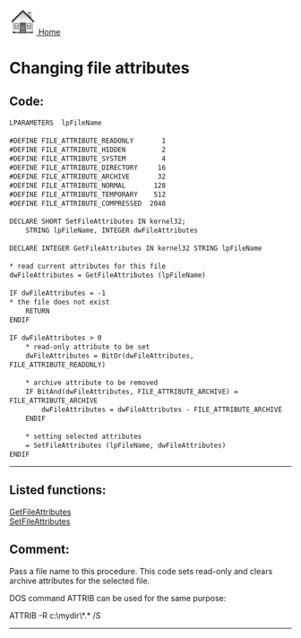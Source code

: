 [<img src="../images/home.png"> Home ](https://github.com/VFPX/Win32API)  

# Changing file attributes

## Code:
```foxpro  
LPARAMETERS  lpFileName

#DEFINE FILE_ATTRIBUTE_READONLY       1
#DEFINE FILE_ATTRIBUTE_HIDDEN         2
#DEFINE FILE_ATTRIBUTE_SYSTEM         4
#DEFINE FILE_ATTRIBUTE_DIRECTORY     16
#DEFINE FILE_ATTRIBUTE_ARCHIVE       32
#DEFINE FILE_ATTRIBUTE_NORMAL       128
#DEFINE FILE_ATTRIBUTE_TEMPORARY    512
#DEFINE FILE_ATTRIBUTE_COMPRESSED  2048

DECLARE SHORT SetFileAttributes IN kernel32;
	STRING lpFileName, INTEGER dwFileAttributes

DECLARE INTEGER GetFileAttributes IN kernel32 STRING lpFileName

* read current attributes for this file
dwFileAttributes = GetFileAttributes (lpFileName)

IF dwFileAttributes = -1
* the file does not exist
	RETURN
ENDIF

IF dwFileAttributes > 0
	* read-only attribute to be set
	dwFileAttributes = BitOr(dwFileAttributes, FILE_ATTRIBUTE_READONLY)
		
	* archive attribute to be removed
	IF BitAnd(dwFileAttributes, FILE_ATTRIBUTE_ARCHIVE) = FILE_ATTRIBUTE_ARCHIVE
		dwFileAttributes = dwFileAttributes - FILE_ATTRIBUTE_ARCHIVE
	ENDIF

	* setting selected attributes
	= SetFileAttributes (lpFileName, dwFileAttributes)
ENDIF  
```  
***  


## Listed functions:
[GetFileAttributes](../libraries/kernel32/GetFileAttributes.md)  
[SetFileAttributes](../libraries/kernel32/SetFileAttributes.md)  

## Comment:
Pass a file name to this procedure. This code sets read-only and clears archive attributes for the selected file.  
  
DOS command ATTRIB can be used for the same purpose:  
<div class="precode">ATTRIB -R c:\mydir\*.* /S  
</div>  
  
***  


